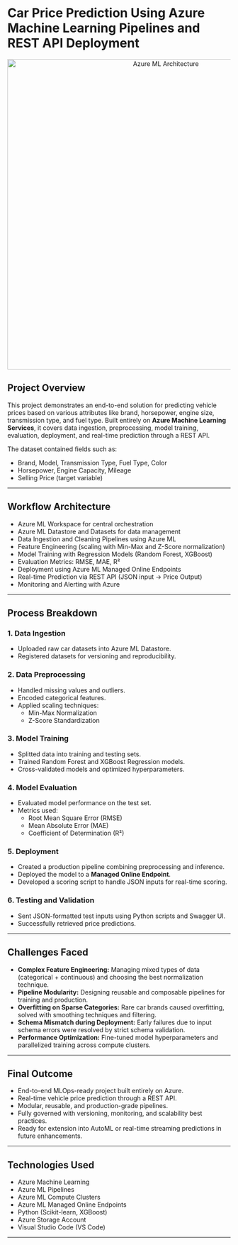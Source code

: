 # Car Price Prediction Using Azure Machine Learning Pipelines and REST API Deployment

<p align="center">
  <img src="https://drive.google.com/uc?id=1jV6UJnrLPJwlM_tfepe9KXfd0pkeVdop" alt="Azure ML Architecture" width="700">
</p>

## Project Overview

This project demonstrates an end-to-end solution for predicting vehicle prices based on various attributes like brand, horsepower, engine size, transmission type, and fuel type. Built entirely on **Azure Machine Learning Services**, it covers data ingestion, preprocessing, model training, evaluation, deployment, and real-time prediction through a REST API.

The dataset contained fields such as:
- Brand, Model, Transmission Type, Fuel Type, Color
- Horsepower, Engine Capacity, Mileage
- Selling Price (target variable)

---

## Workflow Architecture

- Azure ML Workspace for central orchestration
- Azure ML Datastore and Datasets for data management
- Data Ingestion and Cleaning Pipelines using Azure ML
- Feature Engineering (scaling with Min-Max and Z-Score normalization)
- Model Training with Regression Models (Random Forest, XGBoost)
- Evaluation Metrics: RMSE, MAE, R²
- Deployment using Azure ML Managed Online Endpoints
- Real-time Prediction via REST API (JSON input → Price Output)
- Monitoring and Alerting with Azure

---

## Process Breakdown

### 1. Data Ingestion
- Uploaded raw car datasets into Azure ML Datastore.
- Registered datasets for versioning and reproducibility.

### 2. Data Preprocessing
- Handled missing values and outliers.
- Encoded categorical features.
- Applied scaling techniques:
  - Min-Max Normalization
  - Z-Score Standardization

### 3. Model Training
- Splitted data into training and testing sets.
- Trained Random Forest and XGBoost Regression models.
- Cross-validated models and optimized hyperparameters.

### 4. Model Evaluation
- Evaluated model performance on the test set.
- Metrics used:
  - Root Mean Square Error (RMSE)
  - Mean Absolute Error (MAE)
  - Coefficient of Determination (R²)

### 5. Deployment
- Created a production pipeline combining preprocessing and inference.
- Deployed the model to a **Managed Online Endpoint**.
- Developed a scoring script to handle JSON inputs for real-time scoring.

### 6. Testing and Validation
- Sent JSON-formatted test inputs using Python scripts and Swagger UI.
- Successfully retrieved price predictions.

---

## Challenges Faced

- **Complex Feature Engineering:** Managing mixed types of data (categorical + continuous) and choosing the best normalization technique.
- **Pipeline Modularity:** Designing reusable and composable pipelines for training and production.
- **Overfitting on Sparse Categories:** Rare car brands caused overfitting, solved with smoothing techniques and filtering.
- **Schema Mismatch during Deployment:** Early failures due to input schema errors were resolved by strict schema validation.
- **Performance Optimization:** Fine-tuned model hyperparameters and parallelized training across compute clusters.

---

## Final Outcome

- End-to-end MLOps-ready project built entirely on Azure.
- Real-time vehicle price prediction through a REST API.
- Modular, reusable, and production-grade pipelines.
- Fully governed with versioning, monitoring, and scalability best practices.
- Ready for extension into AutoML or real-time streaming predictions in future enhancements.

---

## Technologies Used

- Azure Machine Learning
- Azure ML Pipelines
- Azure ML Compute Clusters
- Azure ML Managed Online Endpoints
- Python (Scikit-learn, XGBoost)
- Azure Storage Account
- Visual Studio Code (VS Code)

---
